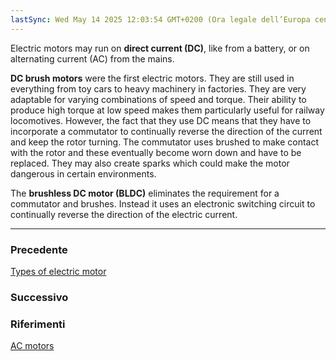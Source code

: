```yaml
---
lastSync: Wed May 14 2025 12:03:54 GMT+0200 (Ora legale dell’Europa centrale)
---
```

Electric motors may run on **direct current (DC)**, like from a battery, or on alternating current (AC) from the mains.

**DC brush motors** were the first electric motors. They are still used in everything from toy cars to heavy machinery in factories. They are very adaptable for varying combinations of speed and torque. Their ability to produce high torque at low speed makes them particularly useful for railway locomotives. However, the fact that they use DC means that they have to incorporate a commutator to continually reverse the direction of the current and keep the rotor turning. The commutator uses brushed to make contact with the rotor and these eventually become worn down and have to be replaced. They may also create sparks which could make the motor dangerous in certain environments.

The **brushless DC motor (BLDC)** eliminates the requirement for a commutator and brushes. Instead it uses an electronic switching circuit to continually reverse the direction of the electric current.


---
### Precedente
[Types of electric motor](Types%20of%20electric%20Motor.md)

### Successivo


### Riferimenti
[AC motors](AC%20motors.md)